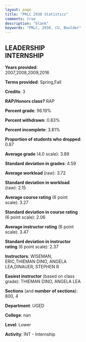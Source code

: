 ```yaml
---
layout: page
title: "PRLC 2930 Statistics"
comments: true
description: "blank"
keywords: "PRLC, 2930, CU, Boulder"
--- 
```

<head>
<script src="https://ajax.googleapis.com/ajax/libs/jquery/2.1.3/jquery.min.js"></script>
<script src="https://dl.dropboxusercontent.com/s/pc42nxpaw1ea4o9/highcharts.js?dl=0"></script>
<!-- <script src="../assets/js/highcharts.js"></script> -->
<style type="text/css">@font-face {
	font-family: "Bebas Neue";
	src: url(https://www.filehosting.org/file/details/544349/BebasNeue%20Regular.otf) format("opentype");
	}
	h1.Bebas { 
		font-family: "Bebas Neue", Verdana, Tahoma;
	}
</style>
</head>
<body>
	<div id="container" style="float: right; width: 45%; height: 88%; margin-left: 2.5%; margin-right: 2.5%;"></div>
	<script language="JavaScript">
		$(document).ready(function() {
		var chart = {type: 'column'};
		var title = {text: 'Grade Distribution'};
		var xAxis = {categories: ['A','B','C','D','F'],crosshair: true};
		var yAxis = {min: 0,title: {text: 'Percentage'}};
		var tooltip = {headerFormat: '<center><b><span style="font-size:20px">{point.key}</span></b></center>',
		               pointFormat: '<td style="padding:0"><b>{point.y:.1f}%</b></td>',
		               footerFormat: '</table>',shared: true,useHTML: true};
		var plotOptions = {column: {pointPadding: 0.0,borderWidth: 0}};  
		var credits = {enabled: false};var series= [{name: 'Percent',data: [90.83,8.26,0.92,0.0,0.0,]}];
		var json = {};
		json.chart = chart;
		json.title = title;
		json.tooltip = tooltip;
		json.xAxis = xAxis;
		json.yAxis = yAxis;  
		json.series = series;
		json.plotOptions = plotOptions;  
		json.credits = credits;
		$('#container').highcharts(json);
	});
	</script>
</body>
			   
## LEADERSHIP INTERNSHIP

**Years provided**: 2007,2008,2009,2016

**Terms provided**: Spring,Fall

**Credits**: 3

**RAP/Honors class?** RAP

**Percent grade**: 96.19%

**Percent withdrawn**: 0.83%

**Percent incomplete**: 3.81%

**Proportion of students who dropped**: 0.87

**Average grade** (4.0 scale): 3.89

**Standard deviation in grades**: 4.59

**Average workload** (raw): 3.72

**Standard deviation in workload** (raw): 2.15

**Average course rating** (6 point scale): 3.27

**Standard deviation in course rating** (6 point scale): 2.06

**Average instructor rating** (6 point scale): 3.47

**Standard deviation in instructor rating** (6 point scale): 2.37

**Instructors**: WISEMAN, ERIC,THIEMAN DINO, ANGELA LEA,DINAUER, STEPHEN R

**Easiest instructor** (based on class grade): THIEMAN DINO, ANGELA LEA

**Sections** (and **number of sections**): 800, 4

**Department**: UGED

**College**: nan

**Level**: Lower

**Activity**: INT - Internship